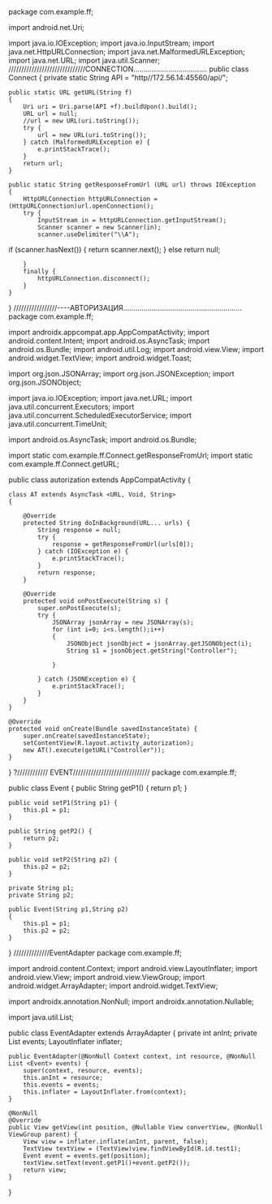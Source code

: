 package com.example.ff;

import android.net.Uri;

import java.io.IOException;
import java.io.InputStream;
import java.net.HttpURLConnection;
import java.net.MalformedURLException;
import java.net.URL;
import java.util.Scanner;
//////////////////////////////CONNECTION....................................
public class Connect {
    private static String API = "http//172.56.14:45560/api/";

    public static URL getURL(String f)
    {
        Uri uri = Uri.parse(API +f).buildUpon().build();
        URL url = null;
        //url = new URL(uri.toString());
        try {
            url = new URL(uri.toString());
        } catch (MalformedURLException e) {
            e.printStackTrace();
        }
        return url;
    }

    public static String getResponseFromUrl (URL url) throws IOException
    {
        HttpURLConnection httpURLConnection = (HttpURLConnection)url.openConnection();
        try {
            InputStream in = httpURLConnection.getInputStream();
            Scanner scanner = new Scanner(in);
            scanner.useDelimiter("\\A");
if (scanner.hasNext())
{
    return scanner.next();
}
else return null;

        }
        finally {
            httpURLConnection.disconnect();
        }
    }

}
/////////////////----АВТОРИЗАЦИЯ..........................................................
package com.example.ff;

import androidx.appcompat.app.AppCompatActivity;
import android.content.Intent;
import android.os.AsyncTask;
import android.os.Bundle;
import android.util.Log;
import android.view.View;
import android.widget.TextView;
import android.widget.Toast;

import org.json.JSONArray;
import org.json.JSONException;
import org.json.JSONObject;

import java.io.IOException;
import java.net.URL;
import java.util.concurrent.Executors;
import java.util.concurrent.ScheduledExecutorService;
import java.util.concurrent.TimeUnit;

import android.os.AsyncTask;
import android.os.Bundle;

import static com.example.ff.Connect.getResponseFromUrl;
import static com.example.ff.Connect.getURL;

public class autorization extends AppCompatActivity {

    class AT extends AsyncTask <URL, Void, String>
    {

        @Override
        protected String doInBackground(URL... urls) {
            String response = null;
            try {
                response = getResponseFromUrl(urls[0]);
            } catch (IOException e) {
                e.printStackTrace();
            }
            return response;
        }

        @Override
        protected void onPostExecute(String s) {
            super.onPostExecute(s);
            try {
                JSONArray jsonArray = new JSONArray(s);
                for (int i=0; i<s.length();i++)
                {
                    JSONObject jsonObject = jsonArray.getJSONObject(i);
                    String s1 = jsonObject.getString("Controller");

                }

            } catch (JSONException e) {
                e.printStackTrace();
            }
        }
    }

    @Override
    protected void onCreate(Bundle savedInstanceState) {
        super.onCreate(savedInstanceState);
        setContentView(R.layout.activity_autorization);
        new AT().execute(getURL("Controller"));
    }
}
?//////////// EVENT//////////////////////////////
package com.example.ff;

public class Event {
    public String getP1() {
        return p1;
    }

    public void setP1(String p1) {
        this.p1 = p1;
    }

    public String getP2() {
        return p2;
    }

    public void setP2(String p2) {
        this.p2 = p2;
    }

    private String p1;
    private String p2;

    public Event(String p1,String p2)
    {
        this.p1 = p1;
        this.p2 = p2;
    }
}
//////////////EventAdapter
package com.example.ff;

import android.content.Context;
import android.view.LayoutInflater;
import android.view.View;
import android.view.ViewGroup;
import android.widget.ArrayAdapter;
import android.widget.TextView;

import androidx.annotation.NonNull;
import androidx.annotation.Nullable;

import java.util.List;

public class EventAdapter extends ArrayAdapter {
private int anInt;
private List<Event> events;
LayoutInflater inflater;

    public EventAdapter(@NonNull Context context, int resource, @NonNull List <Event> events) {
        super(context, resource, events);
        this.anInt = resource;
        this.events = events;
        this.inflater = LayoutInflater.from(context);
    }

    @NonNull
    @Override
    public View getView(int position, @Nullable View convertView, @NonNull ViewGroup parent) {
        View view = inflater.inflate(anInt, parent, false);
        TextView textView = (TextView)view.findViewById(R.id.test1);
        Event event = events.get(position);
        textView.setText(event.getP1()+event.getP2());
        return view;
    }

}

